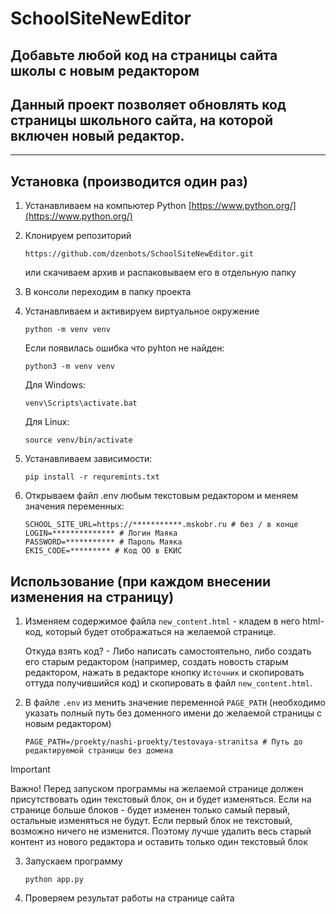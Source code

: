 # SchoolSiteNewEditor
## Добавьте любой код на страницы сайта школы с новым редактором

## Данный проект позволяет обновлять код страницы школьного сайта, на которой включен новый редактор.

--- 

## Установка (производится один раз)
1. Устанавливаем на компьютер Python [https://www.python.org/](https://www.python.org/)

2. Клонируем репозиторий

    ``` shell
   https://github.com/dzenbots/SchoolSiteNewEditor.git
   ```
   или скачиваем архив и распаковываем его в отдельную папку
3. В консоли переходим в папку проекта
4. Устанавливаем и активируем виртуальное окружение

    ```shell
    python -m venv venv
    ```
   Если появилась ошибка что pyhton не найден:

    ```shell
   python3 -m venv venv
   ```

    Для Windows:
    ```shell
    venv\Scripts\activate.bat
    ```
    Для Linux:
    ```shell
    source venv/bin/activate
    ```

5. Устанавливаем зависимости:

    ```shell
   pip install -r requremints.txt
   ```
   
6. Открываем файл .env любым текстовым редактором и меняем значения переменных:

    ```
    SCHOOL_SITE_URL=https://***********.mskobr.ru # без / в конце
    LOGIN=************** # Логин Маяка
    PASSWORD=*********** # Пароль Маяка
    EKIS_CODE=********* # Код ОО в ЕКИС
    ```

## Использование (при каждом внесении изменения на страницу)

1. Изменяем содержимое файла ``new_content.html`` - кладем в него html-код, который будет отображаться на желаемой странице. 
    
   Откуда взять код? - Либо написать самостоятельно, либо создать его старым редактором (например, создать новость старым редактором, нажать в редакторе кнопку ``Источник`` и скопировать оттуда получившийся код) и скопировать в файл ``new_content.html``.
2. В файле ``.env`` из менить значение переменной ``PAGE_PATH`` (необходимо указать полный путь без доменного имени до желаемой страницы с новым редактором)

    ```
    PAGE_PATH=/proekty/nashi-proekty/testovaya-stranitsa # Путь до редактируемой страницы без домена
    ```

> [!IMPORTANT]
> Важно! Перед запуском программы на желаемой странице должен присутствовать один текстовый блок, он и будет изменяться. Если на странице больше блоков - будет изменен только самый первый, остальные изменяться не будут. Если первый блок не текстовый, возможно ничего не изменится. Поэтому лучше удалить весь старый контент из нового редактора и оставить только один текстовый блок

3. Запускаем программу

    ```shell
    python app.py
    ```
   
4. Проверяем результат работы на странице сайта
